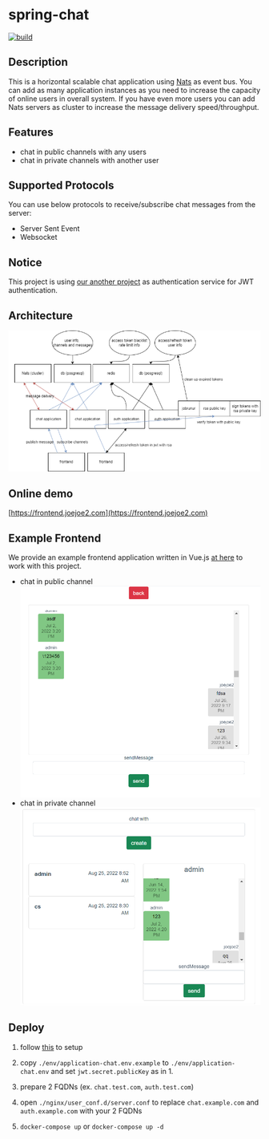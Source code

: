 # spring-chat

[![build](https://github.com/joejoe2/spring-chat/actions/workflows/main.yml/badge.svg)](https://github.com/joejoe2/spring-chat/actions/workflows/main.yml)

## Description

This is a horizontal scalable chat application using [Nats](https://github.com/nats-io/nats-server) as event bus.
You can add as many application instances as you need to increase the capacity of 
online users in overall system. If you have even more users you can add Nats 
servers as cluster to increase the message delivery speed/throughput.

## Features

- chat in public channels with any users
- chat in private channels with another user

## Supported Protocols

You can use below protocols to receive/subscribe chat messages from the server:

- Server Sent Event
- Websocket

## Notice

This project is using [our another project](https://github.com/joejoe2/spring-jwt-template)
as authentication service for JWT authentication.

## Architecture

![image](architecture.png)

## Online demo

[https://frontend.joejoe2.com](https://frontend.joejoe2.com)

## Example Frontend

We provide an example frontend application written in Vue.js [at here](https://github.com/joejoe2/frontend/tree/chat) to
work with this project.
- chat in public channel
![image](demo_public_chat.png)
- chat in private channel
![image](demo_private_chat.png)

## Deploy

1. follow [this](https://github.com/joejoe2/spring-jwt-template#deploy)
to setup

2. copy `./env/application-chat.env.example` to `./env/application-chat.env` 
and set `jwt.secret.publicKey` as in 1.

3. prepare 2 FQDNs (ex. `chat.test.com`, `auth.test.com`)

4. open `./nginx/user_conf.d/server.conf` to
   replace `chat.example.com` and `auth.example.com` with your 2 FQDNs

5. `docker-compose up` or `docker-compose up -d`
